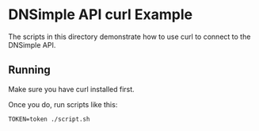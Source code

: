 # DNSimple API curl Example

The scripts in this directory demonstrate how to use curl to connect to the DNSimple API.

## Running

Make sure you have curl installed first.

Once you do, run scripts like this:

`TOKEN=token ./script.sh`
